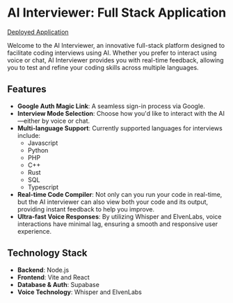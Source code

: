 # AI Interviewer: Full Stack Application

[Deployed Application](https://ai-tutor-eight.vercel.app/)

Welcome to the AI Interviewer, an innovative full-stack platform designed to facilitate coding interviews using AI. Whether you prefer to interact using voice or chat, AI Interviewer provides you with real-time feedback, allowing you to test and refine your coding skills across multiple languages.

## Features

- **Google Auth Magic Link**: A seamless sign-in process via Google.
- **Interview Mode Selection**: Choose how you'd like to interact with the AI—either by voice or chat.
- **Multi-language Support**: Currently supported languages for interviews include:
  - Javascript
  - Python
  - PHP
  - C++
  - Rust
  - SQL
  - Typescript
- **Real-time Code Compiler**: Not only can you run your code in real-time, but the AI interviewer can also view both your code and its output, providing instant feedback to help you improve.
- **Ultra-fast Voice Responses**: By utilizing Whisper and ElvenLabs, voice interactions have minimal lag, ensuring a smooth and responsive user experience.

## Technology Stack

- **Backend**: Node.js
- **Frontend**: Vite and React
- **Database & Auth**: Supabase
- **Voice Technology**: Whisper and ElvenLabs

